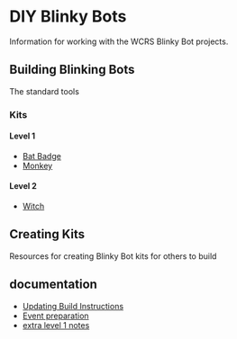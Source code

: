 # DIY Blinky Bots

Information for working with the WCRS Blinky Bot projects.

## Building Blinking Bots

The standard tools

### Kits

#### Level 1

* [Bat Badge](BatBadge.md)
* [Monkey](Monkey.md)

#### Level 2

* [Witch](Witch.md)

## Creating Kits

Resources for creating Blinky Bot kits for others to build

## documentation

* [Updating Build Instructions](instruction_conventions.md)
* [Event preparation](events.md)
* [extra level 1 notes](circuit_assembly.md)
